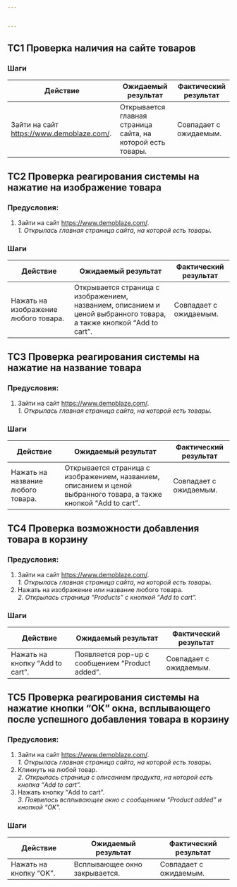 ```yaml
---


---
```


<h2 id="tc1-проверка-наличия-на-сайте-товаров">TC1 Проверка наличия на сайте товаров</h2>
<h3 id="шаги">Шаги</h3>

<table>
<thead>
<tr>
<th>Действие</th>
<th>Ожидаемый результат</th>
<th>Фактический результат</th>
</tr>
</thead>
<tbody>
<tr>
<td>Зайти на сайт <a href="https://www.demoblaze.com/">https://www.demoblaze.com/</a>.</td>
<td>Открывается главная страница сайта, на которой есть товары.</td>
<td>Совпадает с ожидаемым.</td>
</tr>
</tbody>
</table><h2 id="tc2-проверка-реагирования-системы-на-нажатие-на-изображение-товара">TC2 Проверка реагирования системы на нажатие на изображение товара</h2>
<h3 id="предусловия">Предусловия:</h3>
<ol>
<li>Зайти на сайт <a href="https://www.demoblaze.com/">https://www.demoblaze.com/</a>.<br>
<em>1. Открылась главная страница сайта, на которой есть товары. </em></li>
</ol>
<h3 id="шаги-1">Шаги</h3>

<table>
<thead>
<tr>
<th>Действие</th>
<th>Ожидаемый результат</th>
<th>Фактический результат</th>
</tr>
</thead>
<tbody>
<tr>
<td>Нажать на изображение любого товара.</td>
<td>Открывается страница с изображением, названием, описанием и ценой выбранного товара, а также кнопкой “Add to cart”.</td>
<td>Совпадает с ожидаемым.</td>
</tr>
</tbody>
</table><h2 id="tc3-проверка-реагирования-системы-на-нажатие-на-название-товара">TC3 Проверка реагирования системы на нажатие на название товара</h2>
<h3 id="предусловия-1">Предусловия:</h3>
<ol>
<li>Зайти на сайт <a href="https://www.demoblaze.com/">https://www.demoblaze.com/</a>.<br>
<em>1. Открылась главная страница сайта, на которой есть товары. </em></li>
</ol>
<h3 id="шаги-2">Шаги</h3>

<table>
<thead>
<tr>
<th>Действие</th>
<th>Ожидаемый результат</th>
<th>Фактический результат</th>
</tr>
</thead>
<tbody>
<tr>
<td>Нажать на название любого товара.</td>
<td>Открывается страница с изображением, названием, описанием и ценой выбранного товара, а также кнопкой “Add to cart”.</td>
<td>Совпадает с ожидаемым.</td>
</tr>
</tbody>
</table><h2 id="tc4-проверка-возможности-добавления-товара-в-корзину">TC4 Проверка возможности добавления товара в корзину</h2>
<h3 id="предусловия-2">Предусловия:</h3>
<ol>
<li>Зайти на сайт <a href="https://www.demoblaze.com/">https://www.demoblaze.com/</a>.<br>
<em>1. Открылась главная страница сайта, на которой есть товары. </em></li>
<li>Нажать на изображение или название любого товара.<br>
<em>2. Открылась страница “Products” с кнопкой “Add to cart”.</em></li>
</ol>
<h3 id="шаги-3">Шаги</h3>

<table>
<thead>
<tr>
<th>Действие</th>
<th>Ожидаемый результат</th>
<th>Фактический результат</th>
</tr>
</thead>
<tbody>
<tr>
<td>Нажать на кнопку “Add to cart”.</td>
<td>Появляется pop-up с сообщением “Product added”.</td>
<td>Совпадает с ожидаемым.</td>
</tr>
</tbody>
</table><h2 id="tc5-проверка-реагирования-системы-на-нажатие-кнопки-ok-окна-всплывающего-после-успешного-добавления-товара-в-корзину">TC5 Проверка реагирования системы на нажатие кнопки “OK” окна, всплывающего после успешного добавления товара в корзину</h2>
<h3 id="предусловия-3">Предусловия:</h3>
<ol>
<li>Зайти на сайт <a href="https://www.demoblaze.com/">https://www.demoblaze.com/</a>.<br>
<em>1. Открылась главная страница сайта, на которой есть товары. </em></li>
<li>Кликнуть на любой товар.<br>
<em>2. Открылась страница с описанием продукта, на которой есть кнопка “Add to cart”. </em></li>
<li>Нажать кнопку “Add to cart”.<br>
<em>3. Появилось всплывающее окно с сообщением “Product added” и кнопкой “OK”. </em></li>
</ol>
<h3 id="шаги-4">Шаги</h3>

<table>
<thead>
<tr>
<th>Действие</th>
<th>Ожидаемый результат</th>
<th>Фактический результат</th>
</tr>
</thead>
<tbody>
<tr>
<td>Нажать на кнопку “OK”.</td>
<td>Всплывающее окно закрывается.</td>
<td>Совпадает с ожидаемым.</td>
</tr>
</tbody>
</table>
